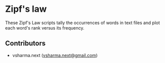 # Zipf's law

These Zipf's Law scripts tally the occurrences of words in text
files and plot each word's rank versus its frequency.


## Contributors
   - vsharma.next (vsharma.next@gmail.com)
